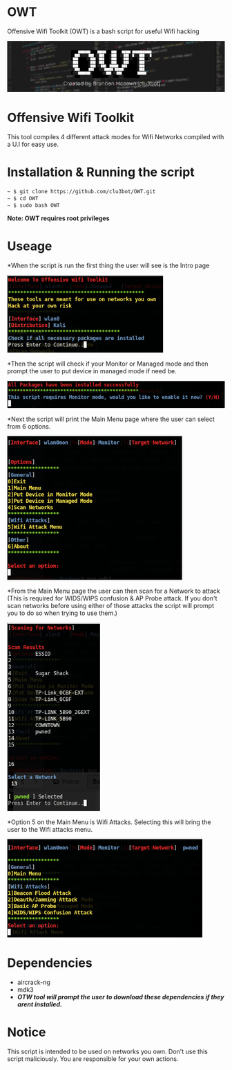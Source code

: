# OWT
Offensive Wifi Toolkit (OWT) is a bash script for useful Wifi hacking

![banner](img/img6.png)

# Offensive Wifi Toolkit
This tool compiles 4 different attack modes for Wifi Networks compiled with a U.I for easy use.

# Installation & Running the script
```
~ $ git clone https://github.com/clu3bot/OWT.git
~ $ cd OWT
~ $ sudo bash OWT
```
**Note: OWT requires root privileges**

# Useage
*When the script is run the first thing the user will see is the Intro page

![img1](img/img1.png)

*Then the script will check if your Monitor or Managed mode and then prompt the user to put device in managed mode if need be.

![img2](img/img2.png)

*Next the script will print the Main Menu page where the user can select from 6 options.

![img3](img/img3.png)

*From the Main Menu page the user can then scan for a Network to attack (This is required for WIDS/WIPS confusion & AP Probe attack. If you don't scan networks before using either of those attacks the script will prompt you to do so when trying to use them.)

![img4](img/img4.png)

*Option 5 on the Main Menu is Wifi Attacks. Selecting this will bring the user to the Wifi attacks menu.

![img5](img/img5.png)

# Dependencies 
* aircrack-ng 
* mdk3
* ***OTW tool will prompt the user to download these dependencies if they arent installed.***

# Notice

This script is intended to be used on networks you own. Don't use this script maliciously. You are responsible for your own actions.
